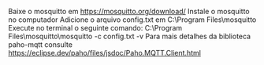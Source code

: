 Baixe o mosquitto em https://mosquitto.org/download/
Instale o mosquitto no computador
Adicione o arquivo config.txt em C:\Program Files\mosquitto
Execute no terminal o seguinte comando: C:\Program Files\mosquitto\mosquitto -c config.txt -v
Para mais detalhes da biblioteca paho-mqtt consulte https://eclipse.dev/paho/files/jsdoc/Paho.MQTT.Client.html